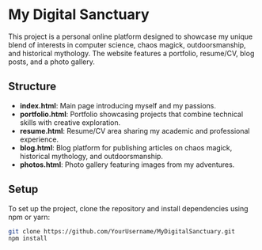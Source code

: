 # My Digital Sanctuary

This project is a personal online platform designed to showcase my unique blend of interests in computer science, chaos magick, outdoorsmanship, and historical mythology. The website features a portfolio, resume/CV, blog posts, and a photo gallery.

## Structure

- **index.html**: Main page introducing myself and my passions.
- **portfolio.html**: Portfolio showcasing projects that combine technical skills with creative exploration.
- **resume.html**: Resume/CV area sharing my academic and professional experience.
- **blog.html**: Blog platform for publishing articles on chaos magick, historical mythology, and outdoorsmanship.
- **photos.html**: Photo gallery featuring images from my adventures.

## Setup

To set up the project, clone the repository and install dependencies using npm or yarn:

```bash
git clone https://github.com/YourUsername/MyDigitalSanctuary.git
npm install
